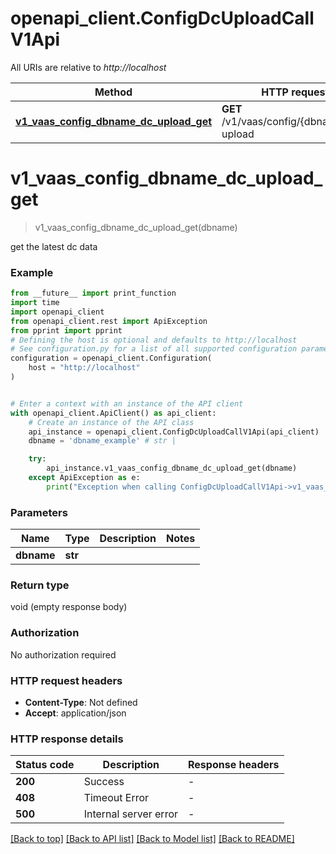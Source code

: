 # openapi_client.ConfigDcUploadCallV1Api

All URIs are relative to *http://localhost*

Method | HTTP request | Description
------------- | ------------- | -------------
[**v1_vaas_config_dbname_dc_upload_get**](ConfigDcUploadCallV1Api.md#v1_vaas_config_dbname_dc_upload_get) | **GET** /v1/vaas/config/{dbname}/dc-upload | 


# **v1_vaas_config_dbname_dc_upload_get**
> v1_vaas_config_dbname_dc_upload_get(dbname)



get the latest dc data

### Example

```python
from __future__ import print_function
import time
import openapi_client
from openapi_client.rest import ApiException
from pprint import pprint
# Defining the host is optional and defaults to http://localhost
# See configuration.py for a list of all supported configuration parameters.
configuration = openapi_client.Configuration(
    host = "http://localhost"
)


# Enter a context with an instance of the API client
with openapi_client.ApiClient() as api_client:
    # Create an instance of the API class
    api_instance = openapi_client.ConfigDcUploadCallV1Api(api_client)
    dbname = 'dbname_example' # str | 

    try:
        api_instance.v1_vaas_config_dbname_dc_upload_get(dbname)
    except ApiException as e:
        print("Exception when calling ConfigDcUploadCallV1Api->v1_vaas_config_dbname_dc_upload_get: %s\n" % e)
```

### Parameters

Name | Type | Description  | Notes
------------- | ------------- | ------------- | -------------
 **dbname** | **str**|  | 

### Return type

void (empty response body)

### Authorization

No authorization required

### HTTP request headers

 - **Content-Type**: Not defined
 - **Accept**: application/json

### HTTP response details
| Status code | Description | Response headers |
|-------------|-------------|------------------|
**200** | Success |  -  |
**408** | Timeout Error |  -  |
**500** | Internal server error |  -  |

[[Back to top]](#) [[Back to API list]](../README.md#documentation-for-api-endpoints) [[Back to Model list]](../README.md#documentation-for-models) [[Back to README]](../README.md)

